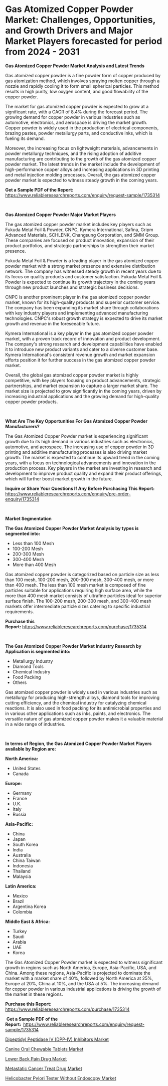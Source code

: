 <p><h1>Gas Atomized Copper Powder Market: Challenges, Opportunities, and Growth Drivers and Major Market Players forecasted for period from 2024 - 2031</h1></p><p><strong>Gas Atomized Copper Powder Market Analysis and Latest Trends</strong></p>
<p><p>Gas atomized copper powder is a fine powder form of copper produced by gas atomization method, which involves spraying molten copper through a nozzle and rapidly cooling it to form small spherical particles. This method results in high purity, low oxygen content, and good flowability of the copper powder.</p><p>The market for gas atomized copper powder is expected to grow at a significant rate, with a CAGR of 8.4% during the forecast period. The growing demand for copper powder in various industries such as automotive, electronics, and aerospace is driving the market growth. Copper powder is widely used in the production of electrical components, brazing pastes, powder metallurgy parts, and conductive inks, which is fueling its demand.</p><p>Moreover, the increasing focus on lightweight materials, advancements in powder metallurgy techniques, and the rising adoption of additive manufacturing are contributing to the growth of the gas atomized copper powder market. The latest trends in the market include the development of high-performance copper alloys and increasing applications in 3D printing and metal injection molding processes. Overall, the gas atomized copper powder market is expected to witness steady growth in the coming years.</p></p>
<p><strong>Get a Sample PDF of the Report:&nbsp;</strong> <a href="https://www.reliableresearchreports.com/enquiry/request-sample/1735314">https://www.reliableresearchreports.com/enquiry/request-sample/1735314</a></p>
<p>&nbsp;</p>
<p><strong>Gas Atomized Copper Powder Major Market Players</strong></p>
<p><p>The gas atomized copper powder market includes key players such as Fukuda Metal Foil & Powder, CNPC, Kymera International, Safina, Gripm Advanced Materials, SCHLENK, Changsung Corporation, and SMM Group. These companies are focused on product innovation, expansion of their product portfolios, and strategic partnerships to strengthen their market presence.</p><p>Fukuda Metal Foil & Powder is a leading player in the gas atomized copper powder market with a strong market presence and extensive distribution network. The company has witnessed steady growth in recent years due to its focus on quality products and customer satisfaction. Fukuda Metal Foil & Powder is expected to continue its growth trajectory in the coming years through new product launches and strategic business decisions.</p><p>CNPC is another prominent player in the gas atomized copper powder market, known for its high-quality products and superior customer service. The company has been expanding its market share through collaborations with key industry players and implementing advanced manufacturing technologies. CNPC's robust growth strategy is expected to drive its market growth and revenue in the foreseeable future.</p><p>Kymera International is a key player in the gas atomized copper powder market, with a proven track record of innovation and product development. The company's strong research and development capabilities have enabled it to introduce new product variants and cater to a diverse customer base. Kymera International's consistent revenue growth and market expansion efforts position it for further success in the gas atomized copper powder market.</p><p>Overall, the global gas atomized copper powder market is highly competitive, with key players focusing on product advancements, strategic partnerships, and market expansion to capture a larger market share. The market size is projected to grow significantly in the coming years, driven by increasing industrial applications and the growing demand for high-quality copper powder products.</p></p>
<p>&nbsp;</p>
<p><strong>What Are The Key Opportunities For Gas Atomized Copper Powder Manufacturers?</strong></p>
<p><p>The Gas Atomized Copper Powder market is experiencing significant growth due to its high demand in various industries such as electronics, automotive, and aerospace. The increasing use of copper powder in 3D printing and additive manufacturing processes is also driving market growth. The market is expected to continue its upward trend in the coming years, with a focus on technological advancements and innovation in the production process. Key players in the market are investing in research and development to improve product quality and expand their product offerings, which will further boost market growth in the future.</p></p>
<p><strong>Inquire or Share Your Questions If Any Before Purchasing This Report:</strong> <a href="https://www.reliableresearchreports.com/enquiry/pre-order-enquiry/1735314">https://www.reliableresearchreports.com/enquiry/pre-order-enquiry/1735314</a></p>
<p>&nbsp;</p>
<p><strong>Market Segmentation</strong></p>
<p><strong>The Gas Atomized Copper Powder Market Analysis by types is segmented into:</strong></p>
<p><ul><li>Less than 100 Mesh</li><li>100-200 Mesh</li><li>200-300 Mesh</li><li>300-400 Mesh</li><li>More than 400 Mesh</li></ul></p>
<p><p>Gas atomized copper powder is categorized based on particle size as less than 100 mesh, 100-200 mesh, 200-300 mesh, 300-400 mesh, or more than 400 mesh. The less than 100 mesh market is composed of fine particles suitable for applications requiring high surface area, while the more than 400 mesh market consists of ultrafine particles ideal for superior surface finish. The 100-200 mesh, 200-300 mesh, and 300-400 mesh markets offer intermediate particle sizes catering to specific industrial requirements.</p></p>
<p><strong>Purchase this Report:&nbsp;</strong><a href="https://www.reliableresearchreports.com/purchase/1735314">https://www.reliableresearchreports.com/purchase/1735314</a></p>
<p>&nbsp;</p>
<p><strong>The Gas Atomized Copper Powder Market Industry Research by Application is segmented into:</strong></p>
<p><ul><li>Metallurgy Industry</li><li>Diamond Tools</li><li>Chemical Industry</li><li>Food Packing</li><li>Others</li></ul></p>
<p><p>Gas atomized copper powder is widely used in various industries such as metallurgy for producing high-strength alloys, diamond tools for improving cutting efficiency, and the chemical industry for catalyzing chemical reactions. It is also used in food packing for its antimicrobial properties and in various other applications such as inks, paints, and electronics. The versatile nature of gas atomized copper powder makes it a valuable material in a wide range of industries.</p></p>
<p>&nbsp;</p>
<p><strong>In terms of Region, the Gas Atomized Copper Powder Market Players available by Region are:</strong></p>
<p>
    <p> <strong> North America: </strong>
        <ul>
            <li>United States</li>
            <li>Canada</li>
        </ul>
        </p> 
    <p> <strong> Europe: </strong>
        <ul>
            <li>Germany</li>
            <li>France</li>
            <li>U.K.</li>
            <li>Italy</li>
            <li>Russia</li>
        </ul>
        </p> 
    <p> <strong> Asia-Pacific: </strong>
        <ul>
            <li>China</li>
            <li>Japan</li>
            <li>South Korea</li>
            <li>India</li>
            <li>Australia</li>
            <li>China Taiwan</li>
            <li>Indonesia</li>
            <li>Thailand</li>
            <li>Malaysia</li>
        </ul>
        </p> 
    <p> <strong> Latin America: </strong>
        <ul>
            <li>Mexico</li>
            <li>Brazil</li>
            <li>Argentina Korea</li>
            <li>Colombia</li>
        </ul>
        </p> 
    <p> <strong> Middle East & Africa: </strong>
        <ul>
            <li>Turkey</li>
            <li>Saudi</li>
            <li>Arabia</li>
            <li>UAE</li>
            <li>Korea</li>
        </ul>
    </p>
    </p>
<p><p>The Gas Atomized Copper Powder market is expected to witness significant growth in regions such as North America, Europe, Asia-Pacific, USA, and China. Among these regions, Asia-Pacific is projected to dominate the market with a market share of 40%, followed by North America at 25%, Europe at 20%, China at 10%, and the USA at 5%. The increasing demand for copper powder in various industrial applications is driving the growth of the market in these regions.</p></p>
<p><strong>Purchase this Report: </strong><a href="https://www.reliableresearchreports.com/purchase/1735314">https://www.reliableresearchreports.com/purchase/1735314</a></p>
<p>&nbsp;<strong>Get a Sample PDF of the Report:&nbsp;&nbsp;</strong><a href="https://www.reliableresearchreports.com/enquiry/request-sample/1735314">https://www.reliableresearchreports.com/enquiry/request-sample/1735314</a></p>
<p><strong></strong></p>
<p><p><a href="https://medium.com/@chiragreportprime4/dipeptidyl-peptidase-iv-dpp-iv-inhibitors-market-outlook-industry-overview-and-forecast-2024-to-e0a4a8dc5df7">Dipeptidyl Peptidase IV (DPP-IV) Inhibitors Market</a></p><p><a href="https://medium.com/@chiragreportprime4/canine-oral-chewable-tablets-market-analysis-its-cagr-market-segmentation-and-global-industry-7d9e0ca82281">Canine Oral Chewable Tablets Market</a></p><p><a href="https://medium.com/@chiragreportprime4/lower-back-pain-drug-market-analysis-and-sze-forecasted-for-period-from-2024-to-2031-27d886449c37">Lower Back Pain Drug Market</a></p><p><a href="https://medium.com/@chiragreportprime4/metastatic-cancer-treat-drug-market-size-reveals-the-best-marketing-channels-in-global-industry-29210c6df711">Metastatic Cancer Treat Drug Market</a></p><p><a href="https://medium.com/@chiragreportprime4/analyzing-helicobacter-pylori-tester-without-endoscopy-market-global-industry-perspective-and-7312a9e2ec83">Helicobacter Pylori Tester Without Endoscopy Market</a></p></p>